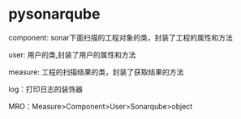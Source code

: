 # pysonarqube

component: sonar下面扫描的工程对象的类，封装了工程的属性和方法

user: 用户的类,封装了用户的属性和方法

measure: 工程的扫描结果的类，封装了获取结果的方法

log：打印日志的装饰器

MRO：Measure>Component>User>Sonarqube>object
